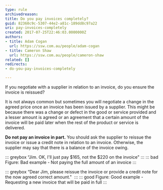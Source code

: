 ```yaml
---
type: rule
archivedreason: 
title: Do you pay invoices completely?
guid: 82360c9c-5307-44e2-a81c-189dd8c97a22
uri: pay-invoices-completely
created: 2017-07-25T22:46:03.0000000Z
authors:
- title: Adam Cogan
  url: https://ssw.com.au/people/adam-cogan
- title: Cameron Shaw
  url: https://ssw.com.au/people/cameron-shaw
related: []
redirects:
- do-you-pay-invoices-completely

---
```


If you negotiate with a supplier in relation to an invoice, do you ensure the invoice is reissued?

It is not always common but sometimes you will negotiate a change in the agreed price once an invoice has been issued by a supplier. This might be because there was a change or defect in the good or service provided and a lesser amount is agreed or an agreement that a certain amount of the invoice will be paid later when the rest of the product or service is delivered.

<!--endintro-->

**Do not pay an invoice in part.** You should ask the supplier to reissue the invoice or issue a credit note in relation to an invoice. Otherwise, the supplier may say that there is a balance of the invoice owing.

::: greybox
“Jim. OK, I'll just pay $165, not the $220 on the invoice"
:::
::: bad
Figure: Bad example - Not paying the full amount of an invoice
:::

::: greybox
“Dear Jim, please reissue the invoice or provide a credit note for the now agreed correct amount." 
:::
::: good
Figure: Good example - Requesting a new invoice that will be paid in full
:::
